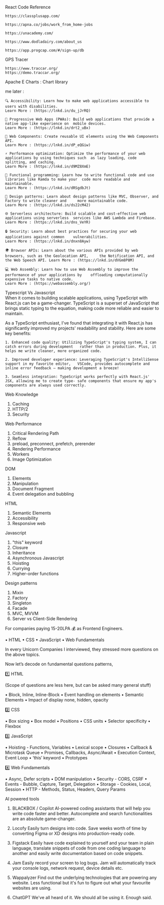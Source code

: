 React Code Reference

	https://classplusapp.com/

	https://apna.co/jobs/work_from_home-jobs

	https://unacademy.com/

	https://www.dodladairy.com/about_us

	https://app.progcap.com/#/sign-up/db


GPS Tracer

	https://www.traccar.org/
	https://demo.traccar.org/

Apache E Charts : Chart library

me later :

	🔍 Accessibility: Learn how to make web applications accessible to users with disabilities.
	Learn More : (https://lnkd.in/du_jJrRQ)

	📱 Progressive Web Apps (PWAs): Build web applications that provide a native app-like experience on 	mobile devices.
	Learn More : (https://lnkd.in/drt2_uBx)

	🎨 Web Components: Create reusable UI elements using the Web Components API.
	Learn More : (https://lnkd.in/dP_eQGiw)

	⚡ Performance optimization: Optimize the performance of your web applications by using techniques such 	as lazy loading, code splitting, and caching.
	Learn More : (https://lnkd.in/d9MZ8XmE)

	🧮 Functional programming: Learn how to write functional code and use libraries like Ramda to make your 	code more readable and maintainable.
	Learn More : (https://lnkd.in/dRSgdbJt)

	📐 Design patterns: Learn about design patterns like MVC, Observer, and Factory to write cleaner and 	more maintainable code.
	Learn More : (https://lnkd.in/ds22cM42)

	🌐 Serverless architecture: Build scalable and cost-effective web applications using serverless 	services like AWS Lambda and Firebase.
	Learn More : (https://lnkd.in/dns_VeYR)

	🔒 Security: Learn about best practices for securing your web applications against common 	vulnerabilities.
	Learn More : (https://lnkd.in/dnxn8Ayw)

	🌍 Browser APIs: Learn about the various APIs provided by web browsers, such as the Geolocation API, 	the Notification API, and the Web Speech API. Learn More : (https://lnkd.in/dVGm8P8M)

	💻 Web Assembly: Learn how to use Web Assembly to improve the performance of your applications by 	offloading computationally expensive tasks to native code.
	Learn More : (https://webassembly.org/)


Typescript Vs Javascript	
	When it comes to building scalable applications, using TypeScript with React.js can be a game-changer. 	TypeScript is a superset of JavaScript that brings static typing to the equation, making code more 	reliable and easier to maintain.

As a TypeScript enthusiast, I've found that integrating it with React.js has significantly improved my projects' readability and stability. Here are some key benefits:

	1. Enhanced code quality: Utilizing TypeScript's typing system, I can catch errors during development 	rather than in production. Plus, it helps me write cleaner, more organized code.

	2. Improved developer experience: Leveraging TypeScript's IntelliSense support in my favorite editor, 	VSCode, provides autocomplete and inline error feedback – making development a breeze!

	3. Seamless integration: TypeScript works perfectly with React.js' JSX, allowing me to create type-	safe components that ensure my app's components are always used correctly.

Web Knowledge

1. Caching
2. HTTP/2
3. Security

Web Performance

1. Critical Rendering Path
2. Reflow
3. preload, preconnect, prefetch, prerender
4. Rendering Performance
5. Workers
6. Image Optimization

DOM

1. Elements
2. Manipulation
3. Document Fragment
4. Event delegation and bubbling

HTML

1. Semantic Elements
2. Accessibility
3. Responsive web

Javascript

1. "this" keyword
2. Closure
3. Inheritance
4. Asynchronous Javascript
5. Hoisting
6. Currying
7. Higher-order functions

Design patterns

1. Mixin
2. Factory
3. Singleton
4. Facade
5. MVC, MVVM
6. Server vs Client-Side Rendering


For companies paying 15-20LPA 💰 as Frontend Engineers.

• HTML
• CSS
• JavaScript
• Web Fundamentals

In every Unicorn Companies I interviewed, they stressed more questions on the above topics.

Now let’s decode on fundamental questions patterns,

1️⃣ HTML

(Scope of questions are less here, but can be asked many general stuff)

• Block, Inline, Inline-Block
• Event handling on elements
• Semantic Elements
• Impact of display none, hidden, opacity

2️⃣ CSS

• Box sizing
• Box model
• Positions
• CSS units
• Selector specificity
• Flexbox

3️⃣ JavaScript

• Hoisting - Functions, Variables
• Lexical scope
• Closures
• Callback & Microtask Queue
• Promises, Callbacks, Async/Await
• Execution Context, Event Loop
• ‘this’ keyword
• Prototypes

4️⃣ Web Fundamentals

• Async, Defer scripts
• DOM manipulation
• Security - CORS, CSRF
• Events - Bubble, Capture, Target, Delegation
• Storage - Cookies, Local, Session
• HTTP - Methods, Status, Headers, Query Params

AI powered tools
1. BLACKBOX / Copilot
AI-powered coding assistants that will help you write code faster and better. Autocomplete and search functionalities are an absolute game-changer.

2. Locofy
Easily turn designs into code. Save weeks worth of time by converting Figma or XD designs into production-ready code.

3. Figstack
Easily have code explained to yourself and your team in plain language, translate snippets of code from one coding language to another and easily write documentation based on code snippets.

4. Jam
Easily record your screen to log bugs. Jam will automatically track your console logs, network request, device details etc.

5. Wappalyzer
Find out the underlying technologies that are powering any website. Less functional but it's fun to figure out what your favourite websites are using.

6. ChatGPT
We've all heard of it. We should all be using it. Enough said.
